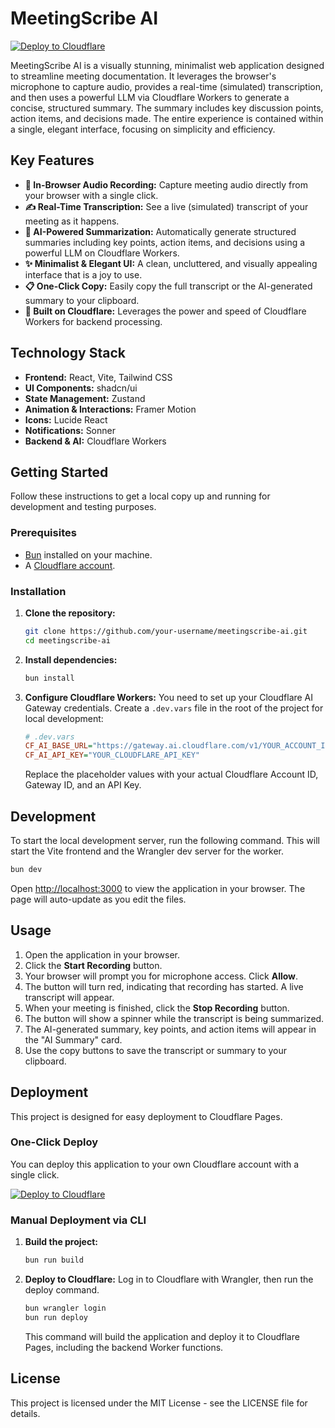 # MeetingScribe AI

[![Deploy to Cloudflare](https://deploy.workers.cloudflare.com/button)](https://deploy.workers.cloudflare.com/?url=https://github.com/chartmann1590/Meeting-Notes-App)

MeetingScribe AI is a visually stunning, minimalist web application designed to streamline meeting documentation. It leverages the browser's microphone to capture audio, provides a real-time (simulated) transcription, and then uses a powerful LLM via Cloudflare Workers to generate a concise, structured summary. The summary includes key discussion points, action items, and decisions made. The entire experience is contained within a single, elegant interface, focusing on simplicity and efficiency.

## Key Features

-   **🎤 In-Browser Audio Recording:** Capture meeting audio directly from your browser with a single click.
-   **✍️ Real-Time Transcription:** See a live (simulated) transcript of your meeting as it happens.
-   **🤖 AI-Powered Summarization:** Automatically generate structured summaries including key points, action items, and decisions using a powerful LLM on Cloudflare Workers.
-   **✨ Minimalist & Elegant UI:** A clean, uncluttered, and visually appealing interface that is a joy to use.
-   **📋 One-Click Copy:** Easily copy the full transcript or the AI-generated summary to your clipboard.
-   **🚀 Built on Cloudflare:** Leverages the power and speed of Cloudflare Workers for backend processing.

## Technology Stack

-   **Frontend:** React, Vite, Tailwind CSS
-   **UI Components:** shadcn/ui
-   **State Management:** Zustand
-   **Animation & Interactions:** Framer Motion
-   **Icons:** Lucide React
-   **Notifications:** Sonner
-   **Backend & AI:** Cloudflare Workers

## Getting Started

Follow these instructions to get a local copy up and running for development and testing purposes.

### Prerequisites

-   [Bun](https://bun.sh/) installed on your machine.
-   A [Cloudflare account](https://dash.cloudflare.com/sign-up).

### Installation

1.  **Clone the repository:**
    ```bash
    git clone https://github.com/your-username/meetingscribe-ai.git
    cd meetingscribe-ai
    ```

2.  **Install dependencies:**
    ```bash
    bun install
    ```

3.  **Configure Cloudflare Workers:**
    You need to set up your Cloudflare AI Gateway credentials. Create a `.dev.vars` file in the root of the project for local development:

    ```ini
    # .dev.vars
    CF_AI_BASE_URL="https://gateway.ai.cloudflare.com/v1/YOUR_ACCOUNT_ID/YOUR_GATEWAY_ID/openai"
    CF_AI_API_KEY="YOUR_CLOUDFLARE_API_KEY"
    ```

    Replace the placeholder values with your actual Cloudflare Account ID, Gateway ID, and an API Key.

## Development

To start the local development server, run the following command. This will start the Vite frontend and the Wrangler dev server for the worker.

```bash
bun dev
```

Open [http://localhost:3000](http://localhost:3000) to view the application in your browser. The page will auto-update as you edit the files.

## Usage

1.  Open the application in your browser.
2.  Click the **Start Recording** button.
3.  Your browser will prompt you for microphone access. Click **Allow**.
4.  The button will turn red, indicating that recording has started. A live transcript will appear.
5.  When your meeting is finished, click the **Stop Recording** button.
6.  The button will show a spinner while the transcript is being summarized.
7.  The AI-generated summary, key points, and action items will appear in the "AI Summary" card.
8.  Use the copy buttons to save the transcript or summary to your clipboard.

## Deployment

This project is designed for easy deployment to Cloudflare Pages.

### One-Click Deploy

You can deploy this application to your own Cloudflare account with a single click.

[![Deploy to Cloudflare](https://deploy.workers.cloudflare.com/button)](https://deploy.workers.cloudflare.com/?url=https://github.com/chartmann1590/Meeting-Notes-App)

### Manual Deployment via CLI

1.  **Build the project:**
    ```bash
    bun run build
    ```

2.  **Deploy to Cloudflare:**
    Log in to Cloudflare with Wrangler, then run the deploy command.

    ```bash
    bun wrangler login
    bun run deploy
    ```

    This command will build the application and deploy it to Cloudflare Pages, including the backend Worker functions.

## License

This project is licensed under the MIT License - see the LICENSE file for details.